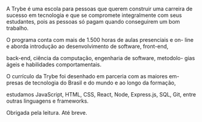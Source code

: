 A Trybe é uma escola para pessoas que querem construir uma carreira
de sucesso em tecnologia e que se compromete integralmente com
seus estudantes, pois as pessoas só pagam quando conseguirem um
bom trabalho.

O programa conta com mais de 1.500 horas de aulas presenciais e on-
line e aborda introdução ao desenvolvimento de software, front-end,

back-end, ciência da computação, engenharia de software, metodolo-
gias ágeis e habilidades comportamentais.

O currículo da Trybe foi desenhado em parceria com as maiores em-
presas de tecnologia do Brasil e do mundo e ao longo da formação,

estudamos JavaScript, HTML, CSS, React, Node, Express.js, SQL, Git,
entre outras linguagens e frameworks.

Obrigada pela leitura. Até breve.
